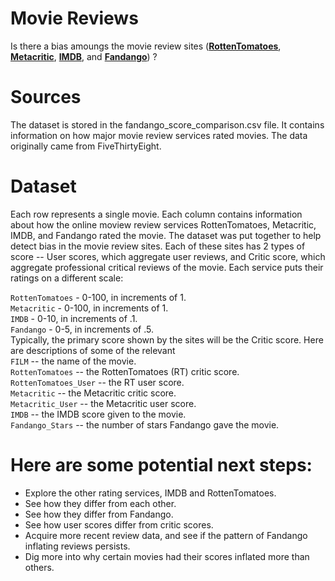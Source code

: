 
# Movie Reviews
Is there a bias amoungs the movie review sites ([**RottenTomatoes**](https://rottentomatoes.com/), [**Metacritic**](http://www.metacritic.com/), [**IMDB**](https://www.imdb.com/), and [**Fandango**](https://www.fandango.com/)) ? 

# Sources

The dataset is stored in the fandango_score_comparison.csv file. It contains information on how major movie review services rated movies. The data originally came from FiveThirtyEight.

# Dataset

Each row represents a single movie. Each column contains information about how the online moview review services RottenTomatoes, Metacritic, IMDB, and Fandango rated the movie. The dataset was put together to help detect bias in the movie review sites. Each of these sites has 2 types of score -- User scores, which aggregate user reviews, and Critic score, which aggregate professional critical reviews of the movie. Each service puts their ratings on a different scale:

`RottenTomatoes` - 0-100, in increments of 1.   
`Metacritic` - 0-100, in increments of 1.   
`IMDB` - 0-10, in increments of .1.   
`Fandango` - 0-5, in increments of .5.     
Typically, the primary score shown by the sites will be the Critic score. Here are descriptions of some of the relevant    
`FILM` -- the name of the movie.   
`RottenTomatoes` -- the RottenTomatoes (RT) critic score.   
`RottenTomatoes_User` -- the RT user score.    
`Metacritic` -- the Metacritic critic score.    
`Metacritic_User` -- the Metacritic user score.    
`IMDB` -- the IMDB score given to the movie.    
`Fandango_Stars` -- the number of stars Fandango gave the movie.    

# Here are some potential next steps:

* Explore the other rating services, IMDB and RottenTomatoes.   
* See how they differ from each other.   
* See how they differ from Fandango.   
* See how user scores differ from critic scores.   
* Acquire more recent review data, and see if the pattern of Fandango inflating reviews persists.   
* Dig more into why certain movies had their scores inflated more than others.   
